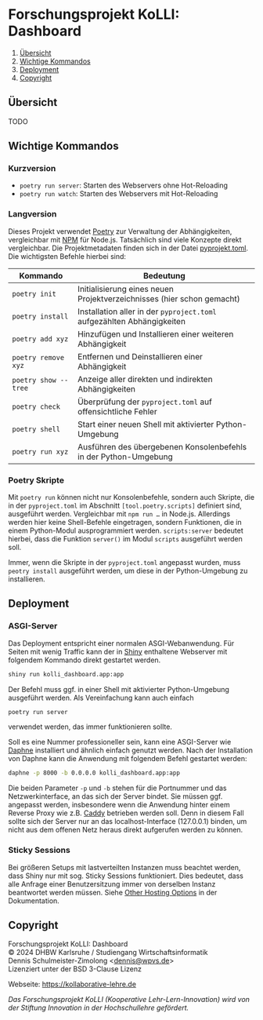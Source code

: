 Forschungsprojekt KoLLI: Dashboard
==================================

1. [Übersicht](#übersicht)
1. [Wichtige Kommandos](#wichtige-kommandos)
1. [Deployment](#deployment)
1. [Copyright](#copyright)

Übersicht
---------

TODO

Wichtige Kommandos
------------------

### Kurzversion

 * `poetry run server`: Starten des Webservers ohne Hot-Reloading
 * `poetry run watch`: Starten des Webservers mit Hot-Reloading

### Langversion

Dieses Projekt verwendet [Poetry](https://python-poetry.org/) zur Verwaltung der
Abhängigkeiten, vergleichbar mit [NPM](https://www.npmjs.com/) für Node.js.
Tatsächlich sind viele Konzepte direkt vergleichbar. Die Projektmetadaten finden
sich in der Datei [pyprojekt.toml](./pyprojekt.toml). Die wichtigsten Befehle
hierbei sind:

| **Kommando**         | **Bedeutung**                                                          |
|----------------------|------------------------------------------------------------------------|
| `poetry init`        | Initialisierung eines neuen Projektverzeichnisses (hier schon gemacht) |
| `poetry install`     | Installation aller in der `pyproject.toml` aufgezählten Abhängigkeiten |
| `poetry add xyz`     | Hinzufügen und Installieren einer weiteren Abhängigkeit                |
| `poetry remove xyz`  | Entfernen und Deinstallieren einer Abhängigkeit                        |
| `poetry show --tree` | Anzeige aller direkten und indirekten Abhängigkeiten                   |
| `poetry check`       | Überprüfung der `pyproject.toml` auf offensichtliche Fehler            |
| `poetry shell`       | Start einer neuen Shell mit aktivierter Python-Umgebung                |
| `poetry run xyz`     | Ausführen des übergebenen Konsolenbefehls in der Python-Umgebung       |

### Poetry Skripte

Mit `poetry run` können nicht nur Konsolenbefehle, sondern auch Skripte, die in der `pyproject.toml`
im Abschnitt `[tool.poetry.scripts]` definiert sind, ausgeführt werden. Vergleichbar mit `npm run …`
in Node.js. Allerdings werden hier keine Shell-Befehle eingetragen, sondern Funktionen, die in einem
Python-Modul ausprogrammiert werden. `scripts:server` bedeutet hierbei, dass die Funktion `server()`
im Modul `scripts` ausgeführt werden soll.

Immer, wenn die Skripte in der `pyproject.toml` angepasst wurden, muss `peotry install` ausgeführt
werden, um diese in der Python-Umgebung zu installieren.

Deployment
---------

### ASGI-Server

Das Deployment entspricht einer normalen ASGI-Webanwendung. Für Seiten mit wenig Traffic kann
der in [Shiny](https://shiny.posit.co/py/) enthaltene Webserver mit folgendem Kommando direkt
gestartet werden.

```sh
shiny run kolli_dashboard.app:app
```

Der Befehl muss ggf. in einer Shell mit aktivierter Python-Umgebung ausgeführt werden. Als
Vereinfachung kann auch einfach

```sh
poetry run server
```

verwendet werden, das immer funktionieren sollte.

Soll es eine Nummer professioneller sein, kann eine ASGI-Server wie [Daphne](https://github.com/django/daphne)
installiert und ähnlich einfach genutzt werden. Nach der Installation von Daphne kann die Anwendung
mit folgendem Befehl gestartet werden:

```sh
daphne -p 8000 -b 0.0.0.0 kolli_dashboard.app:app
```

Die beiden Parameter `-p` und `-b` stehen für die Portnummer und das Netzwerkinterface, an das sich
der Server bindet. Sie müssen ggf. angepasst werden, insbesondere wenn die Anwendung hinter einem
Reverse Proxy wie z.B. [Caddy](https://caddyserver.com/) betrieben werden soll. Denn in diesem Fall
sollte sich der Server nur an das localhost-Interface (127.0.0.1) binden, um nicht aus dem offenen
Netz heraus direkt aufgerufen werden zu können.

### Sticky Sessions

Bei größeren Setups mit lastverteilten Instanzen muss beachtet werden, dass Shiny nur mit sog.
Sticky Sessions funktioniert. Dies bedeutet, dass alle Anfrage einer Benutzersitzung immer von
derselben Instanz beantwortet werden müssen. Siehe [Other Hosting Options](https://shiny.posit.co/py/docs/deploy-on-prem.html#other-hosting-options)
in der Dokumentation.

Copyright
---------

Forschungsprojekt KoLLI: Dashboard <br/>
© 2024 DHBW Karlsruhe / Studiengang Wirtschaftsinformatik <br>
Dennis Schulmeister-Zimolong &lt;[dennis@wpvs.de](mailto:dennis@wpvs.de)&gt; <br>
Lizenziert unter der BSD 3-Clause Lizenz <br>

Webseite: https://kollaborative-lehre.de

_Das Forschungsprojekt KoLLI (Kooperative Lehr-Lern-Innovation) wird von der
Stiftung Innovation in der Hochschullehre gefördert._